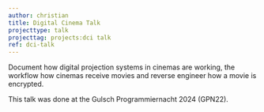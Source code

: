 ```yaml
---
author: christian
title: Digital Cinema Talk
projecttype: talk
projecttag: projects:dci talk
ref: dci-talk
---
```


Document how digital projection systems in cinemas are working, the workflow how cinemas 
receive movies and reverse engineer how a movie is encrypted.

This talk was done at the Gulsch Programmiernacht 2024 (GPN22).
